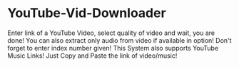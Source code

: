 # YouTube-Vid-Downloader
Enter link of a YouTube Video, select quality of video and wait, you are done! You can also extract only audio from video if available in option! Don't forget to enter index number given! This System also supports YouTube Music Links! Just Copy and Paste the link of video/music!
